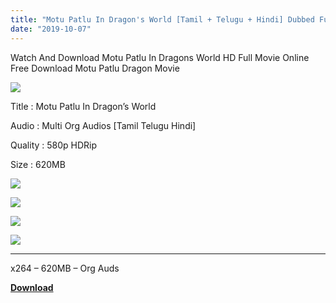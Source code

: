 ```yaml
---
title: "Motu Patlu In Dragon's World [Tamil + Telugu + Hindi] Dubbed Full Movie Free Download"
date: "2019-10-07"
---
```


Watch And Download Motu Patlu In Dragons World HD Full Movie Online Free Download Motu Patlu Dragon Movie

[![](https://1.bp.blogspot.com/-0dmw2ukJhow/XVwjSQVBrEI/AAAAAAAACDU/80SB7h3vaA0m3rSPuKrJGUalxYpfumWnQCLcBGAs/s320/maxresdefault{9560a35704a61d56b1c5bb169ad4626925aff5012047a8ffb6d720526964f1e1}2B{9560a35704a61d56b1c5bb169ad4626925aff5012047a8ffb6d720526964f1e1}25286{9560a35704a61d56b1c5bb169ad4626925aff5012047a8ffb6d720526964f1e1}2529.jpg)](https://1.bp.blogspot.com/-0dmw2ukJhow/XVwjSQVBrEI/AAAAAAAACDU/80SB7h3vaA0m3rSPuKrJGUalxYpfumWnQCLcBGAs/s1600/maxresdefault{9560a35704a61d56b1c5bb169ad4626925aff5012047a8ffb6d720526964f1e1}2B{9560a35704a61d56b1c5bb169ad4626925aff5012047a8ffb6d720526964f1e1}25286{9560a35704a61d56b1c5bb169ad4626925aff5012047a8ffb6d720526964f1e1}2529.jpg)

Title : Motu Patlu In Dragon’s World

Audio : Multi Org Audios \[Tamil Telugu Hindi\]

Quality : 580p HDRip

Size : 620MB

[![](https://1.bp.blogspot.com/-BKgLuzBZXNY/XVwkD6BOphI/AAAAAAAACDg/aY_NU1y6p7Qcmk8_01I6D7rUCXs2yeRTQCLcBGAs/s320/Screenshot_2019-08-20-19-20-49.jpg)](https://1.bp.blogspot.com/-BKgLuzBZXNY/XVwkD6BOphI/AAAAAAAACDg/aY_NU1y6p7Qcmk8_01I6D7rUCXs2yeRTQCLcBGAs/s1600/Screenshot_2019-08-20-19-20-49.jpg)

[![](https://1.bp.blogspot.com/-YRMD0hi4UWw/XVwkD3f397I/AAAAAAAACDc/XdXpllTleMY3t2VYztA4agtteWxoU2ZUACLcBGAs/s320/Screenshot_2019-08-20-19-21-12.jpg)](https://1.bp.blogspot.com/-YRMD0hi4UWw/XVwkD3f397I/AAAAAAAACDc/XdXpllTleMY3t2VYztA4agtteWxoU2ZUACLcBGAs/s1600/Screenshot_2019-08-20-19-21-12.jpg)

[![](https://1.bp.blogspot.com/-ujboiWs-ulE/XVwkD0eiJKI/AAAAAAAACDk/Auw2s1q9ll0ndsWPWawJjz_bhWmJggNEACLcBGAs/s320/Screenshot_2019-08-20-19-22-32.jpg)](https://1.bp.blogspot.com/-ujboiWs-ulE/XVwkD0eiJKI/AAAAAAAACDk/Auw2s1q9ll0ndsWPWawJjz_bhWmJggNEACLcBGAs/s1600/Screenshot_2019-08-20-19-22-32.jpg)

[![](https://1.bp.blogspot.com/-c87n7O5o3Rg/XVwkF7QsnmI/AAAAAAAACDo/PGj03Lp6U7QkquSgTSgnF0CDczzSnFbpgCLcBGAs/s320/Screenshot_2019-08-20-19-22-57.jpg)](https://1.bp.blogspot.com/-c87n7O5o3Rg/XVwkF7QsnmI/AAAAAAAACDo/PGj03Lp6U7QkquSgTSgnF0CDczzSnFbpgCLcBGAs/s1600/Screenshot_2019-08-20-19-22-57.jpg)

* * *

x264 – 620MB – Org Auds

**[Download](https://gplinks.in/RKSt)**
